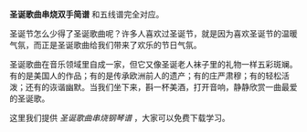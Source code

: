 

**圣诞歌曲串烧双手简谱** 和五线谱完全对应。

圣诞节怎么少得了圣诞歌曲呢？许多人喜欢过圣诞节，就是因为喜欢圣诞节的温暖气氛，而正是圣诞歌曲给我们带来了欢乐的节日气氛。

圣诞歌曲在音乐领域里自成一家，但它又像圣诞老人袜子里的礼物一样五彩斑斓。有的是美国人的作品；有的是传承欧洲前人的遗产；有的庄严肃穆；有的轻松活泼；还有的诙谐幽默。当我们坐下来，斟一杯美酒，打开音响，静静欣赏一曲最爱的圣诞歌。

这里我们提供 _圣诞歌曲串烧钢琴谱_ ，大家可以免费下载学习。

